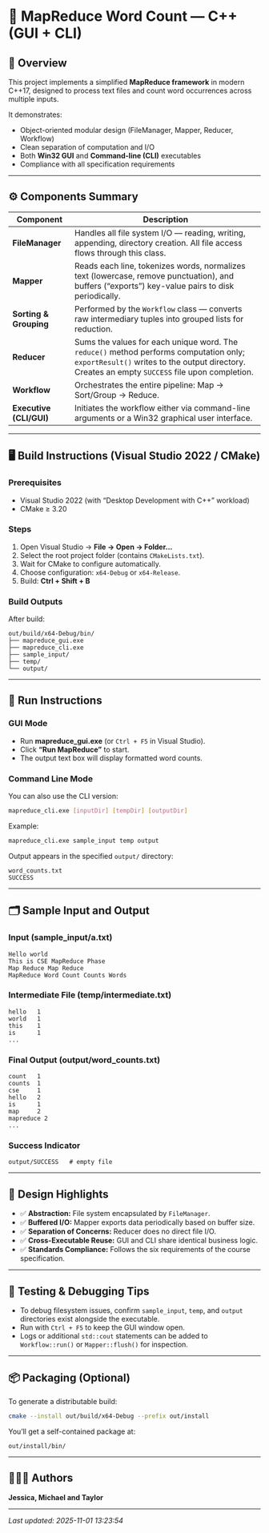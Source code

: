 # 🧩 MapReduce Word Count — C++ (GUI + CLI)

## 📘 Overview
This project implements a simplified **MapReduce framework** in modern C++17, designed to process text files and count word occurrences across multiple inputs.

It demonstrates:
- Object-oriented modular design (FileManager, Mapper, Reducer, Workflow)
- Clean separation of computation and I/O
- Both **Win32 GUI** and **Command-line (CLI)** executables
- Compliance with all specification requirements

---

## ⚙️ Components Summary

| Component | Description |
|------------|--------------|
| **FileManager** | Handles all file system I/O — reading, writing, appending, directory creation. All file access flows through this class. |
| **Mapper** | Reads each line, tokenizes words, normalizes text (lowercase, remove punctuation), and buffers (“exports”) key-value pairs to disk periodically. |
| **Sorting & Grouping** | Performed by the `Workflow` class — converts raw intermediary tuples into grouped lists for reduction. |
| **Reducer** | Sums the values for each unique word. The `reduce()` method performs computation only; `exportResult()` writes to the output directory. Creates an empty `SUCCESS` file upon completion. |
| **Workflow** | Orchestrates the entire pipeline: Map → Sort/Group → Reduce. |
| **Executive (CLI/GUI)** | Initiates the workflow either via command-line arguments or a Win32 graphical user interface. |

---

## 🖥️ Build Instructions (Visual Studio 2022 / CMake)

### Prerequisites
- Visual Studio 2022 (with “Desktop Development with C++” workload)
- CMake ≥ 3.20

### Steps
1. Open Visual Studio → **File → Open → Folder...**
2. Select the root project folder (contains `CMakeLists.txt`).
3. Wait for CMake to configure automatically.
4. Choose configuration: `x64-Debug` or `x64-Release`.
5. Build: **Ctrl + Shift + B**

### Build Outputs
After build:
```
out/build/x64-Debug/bin/
├── mapreduce_gui.exe
├── mapreduce_cli.exe
├── sample_input/
├── temp/
└── output/
```

---

## 🧭 Run Instructions

### GUI Mode
- Run **mapreduce_gui.exe** (or `Ctrl + F5` in Visual Studio).  
- Click **“Run MapReduce”** to start.  
- The output text box will display formatted word counts.

### Command Line Mode
You can also use the CLI version:
```bash
mapreduce_cli.exe [inputDir] [tempDir] [outputDir]
```
Example:
```bash
mapreduce_cli.exe sample_input temp output
```
Output appears in the specified `output/` directory:
```
word_counts.txt
SUCCESS
```

---

## 🗂️ Sample Input and Output

### Input (sample_input/a.txt)
```
Hello world
This is CSE MapReduce Phase
Map Reduce Map Reduce
MapReduce Word Count Counts Words
```

### Intermediate File (temp/intermediate.txt)
```
hello   1
world   1
this    1
is      1
...
```

### Final Output (output/word_counts.txt)
```
count   1
counts  1
cse     1
hello   2
is      1
map     2
mapreduce 2
...
```

### Success Indicator
```
output/SUCCESS   # empty file
```

---

## 🧩 Design Highlights

- ✅ **Abstraction:** File system encapsulated by `FileManager`.
- ✅ **Buffered I/O:** Mapper exports data periodically based on buffer size.
- ✅ **Separation of Concerns:** Reducer does no direct file I/O.
- ✅ **Cross-Executable Reuse:** GUI and CLI share identical business logic.
- ✅ **Standards Compliance:** Follows the six requirements of the course specification.

---

## 🧪 Testing & Debugging Tips
- To debug filesystem issues, confirm `sample_input`, `temp`, and `output` directories exist alongside the executable.
- Run with `Ctrl + F5` to keep the GUI window open.
- Logs or additional `std::cout` statements can be added to `Workflow::run()` or `Mapper::flush()` for inspection.

---

## 📦 Packaging (Optional)
To generate a distributable build:
```bash
cmake --install out/build/x64-Debug --prefix out/install
```
You’ll get a self-contained package at:
```
out/install/bin/
```

---

## 👩🏽‍💻 Authors
**Jessica, Michael and Taylor**

---

_Last updated: 2025-11-01 13:23:54_

